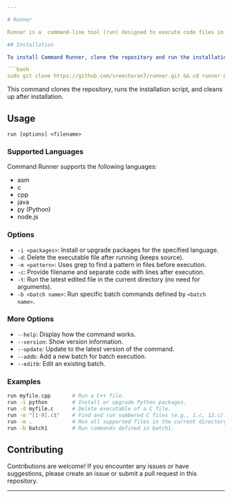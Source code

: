 ```yaml
---

# Runner

Runner is a  command-line tool (run) designed to execute code files in various supported languages and provide additional functionalities. Supports only in linux

## Installation

To install Command Runner, clone the repository and run the installation script:

```bash
sudo git clone https://github.com/sreecharan7/runner.git && cd runner && sudo bash install.sh && cd .. && sudo rm -rf runner
```

This command clones the repository, runs the installation script, and cleans up after installation.

## Usage

```
run [options] <filename>
```

### Supported Languages

Command Runner supports the following languages:
- asm
- c
- cpp
- java
- py (Python)
- node.js

### Options

- `-i <packages>`: Install or upgrade packages for the specified language.
- `-d`: Delete the executable file after running (keeps source).
- `-m <pattern>`: Uses grep to find a pattern in files before execution.
- `-c`: Provide filename and separate code with lines after execution.
- `-t`: Run the latest edited file in the current directory (no need for arguments).
- `-b <batch name>`: Run specific batch commands defined by `<batch name>`.

### More Options

- `--help`: Display how the command works.
- `--version`: Show version information.
- `--update`: Update to the latest version of the command.
- `--addb`: Add a new batch for batch execution.
- `--editb`: Edit an existing batch.

### Examples

```bash
run myfile.cpp       # Run a C++ file.
run -i python        # Install or upgrade Python packages.
run -d myfile.c      # Delete executable of a C file.
run -m "[1-9].c$"    # Find and run numbered C files (e.g., 1.c, 12.c).
run -m .             # Run all supported files in the current directory.
run -b batch1        # Run commands defined in batch1.
```

## Contributing

Contributions are welcome! If you encounter any issues or have suggestions, please create an issue or submit a pull request in this repository.


---
```

